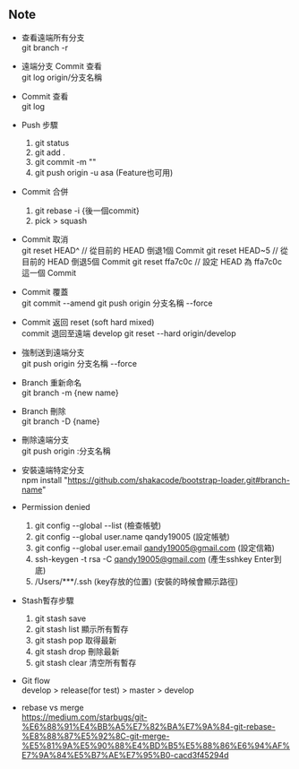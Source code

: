 ## Note
- 查看遠端所有分支<br />
  git branch -r

- 遠端分支 Commit 查看 <br />
  git log origin/分支名稱

- Commit 查看<br />
  git log 

- Push 步驟<br />
  1. git status
  2. git add .
  3. git commit -m ""
  4. git push origin -u asa (Feature也可用)

- Commit 合併<br />
  1. git rebase -i {後一個commit}
  2. pick > squash

- Commit 取消<br />
  git reset HEAD^ // 從目前的 HEAD 倒退1個 Commit
  git reset HEAD~5 // 從目前的 HEAD 倒退5個 Commit
  git reset ffa7c0c // 設定 HEAD 為 ffa7c0c 這一個 Commit

- Commit 覆蓋<br />
  git commit --amend
  git push origin 分支名稱 --force

- Commit 返回 reset (soft hard mixed)<br />
  commit 退回至遠端 develop
  git reset --hard origin/develop 

- 強制送到遠端分支<br />
  git push origin 分支名稱 --force

- Branch 重新命名<br />
  git branch -m {new name}

- Branch 刪除<br />
  git branch -D {name}

- 刪除遠端分支<br />
  git push origin :分支名稱

- 安裝遠端特定分支<br />
  npm install "https://github.com/shakacode/bootstrap-loader.git#branch-name"

- Permission denied<br />
  1. git config --global --list (檢查帳號)
  2. git config --global user.name qandy19005 (設定帳號)
  3. git config --global user.email qandy19005@gmail.com (設定信箱)
  4. ssh-keygen -t rsa -C qandy19005@gmail.com (產生sshkey Enter到底)
  5. /Users/***/.ssh (key存放的位置) (安裝的時候會顯示路徑)

- Stash暫存步驟<br />
  1. git stash save
  2. git stash list 顯示所有暫存
  3. git stash pop 取得最新
  4. git stash drop 刪除最新
  5. git stash clear 清空所有暫存

- Git flow<br />
  develop > release(for test) > master > develop

- rebase vs merge<br />
  https://medium.com/starbugs/git-%E6%88%91%E4%BB%A5%E7%82%BA%E7%9A%84-git-rebase-%E8%88%87%E5%92%8C-git-merge-%E5%81%9A%E5%90%88%E4%BD%B5%E5%88%86%E6%94%AF%E7%9A%84%E5%B7%AE%E7%95%B0-cacd3f45294d